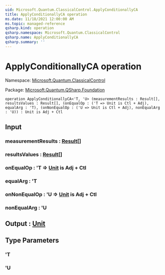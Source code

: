 ```yaml
---
uid: Microsoft.Quantum.ClassicalControl.ApplyConditionallyCA
title: ApplyConditionallyCA operation
ms.date: 11/18/2021 12:00:00 AM
ms.topic: managed-reference
qsharp.kind: operation
qsharp.namespace: Microsoft.Quantum.ClassicalControl
qsharp.name: ApplyConditionallyCA
qsharp.summary: ''
---
```


# ApplyConditionallyCA operation

Namespace: [Microsoft.Quantum.ClassicalControl](xref:Microsoft.Quantum.ClassicalControl)

Package: [Microsoft.Quantum.QSharp.Foundation](https://nuget.org/packages/Microsoft.Quantum.QSharp.Foundation)




```qsharp
operation ApplyConditionallyCA<'T, 'U> (measurementResults : Result[], resultsValues : Result[], (onEqualOp : ('T => Unit is Ctl + Adj), equalArg : 'T), (onNonEqualOp : ('U => Unit is Ctl + Adj), nonEqualArg : 'U)) : Unit is Adj + Ctl
```


## Input

### measurementResults : [Result](xref:microsoft.quantum.qsharp.valueliterals#result-literal)[]




### resultsValues : [Result](xref:microsoft.quantum.qsharp.valueliterals#result-literal)[]




### onEqualOp : 'T => [Unit](xref:microsoft.quantum.qsharp.valueliterals#unit-literal)  is Adj + Ctl




### equalArg : 'T




### onNonEqualOp : 'U => [Unit](xref:microsoft.quantum.qsharp.valueliterals#unit-literal)  is Adj + Ctl




### nonEqualArg : 'U





## Output : [Unit](xref:microsoft.quantum.qsharp.valueliterals#unit-literal)



## Type Parameters

### 'T


### 'U

